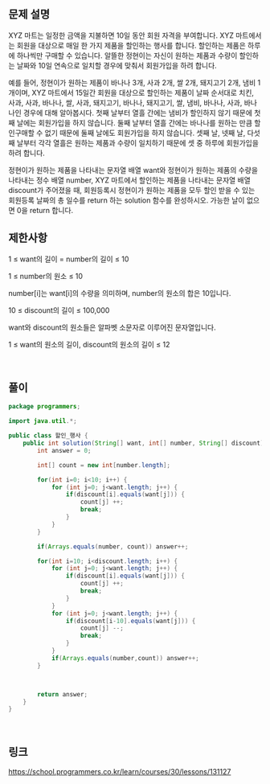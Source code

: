 ## 문제 설명
XYZ 마트는 일정한 금액을 지불하면 10일 동안 회원 자격을 부여합니다. XYZ 마트에서는 회원을 대상으로 매일 한 가지 제품을 할인하는 행사를 합니다. 할인하는 제품은 하루에 하나씩만 구매할 수 있습니다. 알뜰한 정현이는 자신이 원하는 제품과 수량이 할인하는 날짜와 10일 연속으로 일치할 경우에 맞춰서 회원가입을 하려 합니다.

예를 들어, 정현이가 원하는 제품이 바나나 3개, 사과 2개, 쌀 2개, 돼지고기 2개, 냄비 1개이며, XYZ 마트에서 15일간 회원을 대상으로 할인하는 제품이 날짜 순서대로 치킨, 사과, 사과, 바나나, 쌀, 사과, 돼지고기, 바나나, 돼지고기, 쌀, 냄비, 바나나, 사과, 바나나인 경우에 대해 알아봅시다. 첫째 날부터 열흘 간에는 냄비가 할인하지 않기 때문에 첫째 날에는 회원가입을 하지 않습니다. 둘째 날부터 열흘 간에는 바나나를 원하는 만큼 할인구매할 수 없기 때문에 둘째 날에도 회원가입을 하지 않습니다. 셋째 날, 넷째 날, 다섯째 날부터 각각 열흘은 원하는 제품과 수량이 일치하기 때문에 셋 중 하루에 회원가입을 하려 합니다.

정현이가 원하는 제품을 나타내는 문자열 배열 want와 정현이가 원하는 제품의 수량을 나타내는 정수 배열 number, XYZ 마트에서 할인하는 제품을 나타내는 문자열 배열 discount가 주어졌을 때, 회원등록시 정현이가 원하는 제품을 모두 할인 받을 수 있는 회원등록 날짜의 총 일수를 return 하는 solution 함수를 완성하시오. 가능한 날이 없으면 0을 return 합니다.

## 제한사항
1 ≤ want의 길이 = number의 길이 ≤ 10

1 ≤ number의 원소 ≤ 10

number[i]는 want[i]의 수량을 의미하며, number의 원소의 합은 10입니다.

10 ≤ discount의 길이 ≤ 100,000

want와 discount의 원소들은 알파벳 소문자로 이루어진 문자열입니다.

1 ≤ want의 원소의 길이, discount의 원소의 길이 ≤ 12

<br>

## 풀이
```java
package programmers;

import java.util.*;

public class 할인_행사 {
	public int solution(String[] want, int[] number, String[] discount) {
		int answer = 0;

		int[] count = new int[number.length];

		for(int i=0; i<10; i++) {
			for (int j=0; j<want.length; j++) {
				if(discount[i].equals(want[j])) {
					count[j] ++;
					break;
				}
			}
		}

		if(Arrays.equals(number, count)) answer++;

		for(int i=10; i<discount.length; i++) {
			for (int j=0; j<want.length; j++) {
				if(discount[i].equals(want[j])) {
					count[j] ++;
					break;
				}
			}
			for (int j=0; j<want.length; j++) {
				if(discount[i-10].equals(want[j])) {
					count[j] --;
					break;
				}
			}
			if(Arrays.equals(number,count)) answer++;
		}



		return answer;
	}
}

```
<br>

## 링크
https://school.programmers.co.kr/learn/courses/30/lessons/131127
